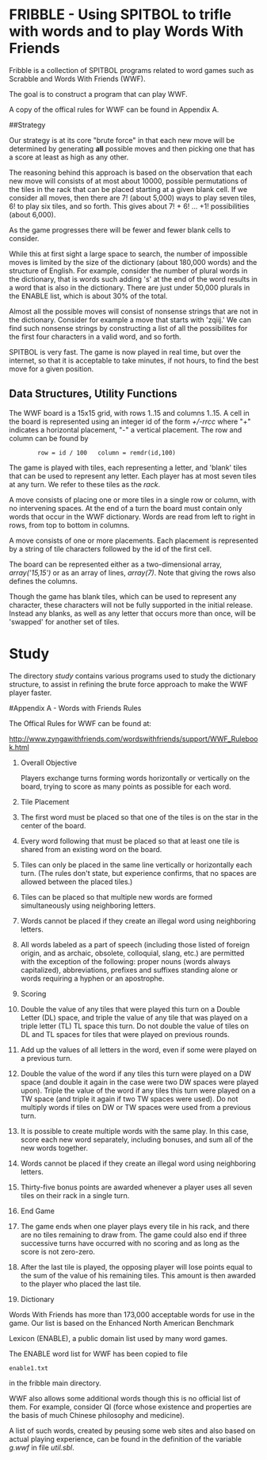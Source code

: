 # FRIBBLE - Using SPITBOL to trifle with words and to play Words With Friends

Fribble is a collection of SPITBOL programs related to word games such as Scrabble and Words With Friends (WWF).

The goal is to construct a program that can play WWF.

A copy of the offical rules for WWF can be found in Appendix A.

##Strategy

Our strategy is at its core "brute force" in that each
new move will be determined by generating **all** possible moves and
then picking one that has a score at least as high as any other.

The reasoning behind this approach is based on the observation
that each new move will consists of at most about 10000, possible permutations of the tiles in the rack that can be placed
starting at a given blank cell.
If we consider all moves, then there are 7! (about 5,000) ways to play seven tiles, 6! to play six tiles, 
and so forth. This gives about 7! + 6! ... +1! possibilities (about 6,000).

As the game progresses there will be fewer and fewer blank cells to consider.

While this at first sight a large space to search, the number of impossible moves is
limited by the size of the dictionary (about 180,000 words) and 
the structure of English. For example, consider the number of plural words in the dictionary, that is words such adding 's' at the end of
the word results in a word that is also in the dictionary.
There are just under 50,000 plurals in the ENABLE list, which is about 30% of the total.

Almost all the possible moves will consist of nonsense strings that are  not in the dictionary. 
Consider for example a  move that starts with 'zqiij.' We can find such nonsense strings
by constructing a list of all the possibilites for the first four characters in a valid word, and so forth.

SPITBOL is very fast. The game is now played in real time, but over the internet, so that it is 
acceptable to take minutes, if not hours, to find the best move for a given position.


## Data Structures, Utility Functions



The WWF board is a 15x15 grid, with rows 1..15 and columns 1..15. A cell in the board is represented using an integer id
of the form *+/-rrcc* where "+" indicates a horizontal placement, "-" a vertical placement. The row and column
can be found by

			row = id / 100   column = remdr(id,100)

The game is played with tiles, each representing a letter, and 'blank' tiles that can be used
to represent any letter.  Each player has at most seven tiles at any turn. We refer to these tiles as the *rack*.

A move consists of placing one or more tiles in a single row or column, with no intervening spaces.
At the end of a turn the board must contain only words that occur in the WWF dictionary. Words are read from left
to right in rows, from top to bottom in columns.

A move consists of one or more placements. Each placement is represented by a string of tile characters followed
by the id of the first cell.

The board can be represented either as a two-dimensional array, *array('15,15')* or as an array of lines, *array(7)*.
Note that giving the rows also defines the columns.

Though the game has blank tiles, which can be used to represent any character, these characters will not be fully
supported in the initial release. Instead any blanks, as well as any letter that occurs more than once, will be
'swapped' for another set of tiles.


# Study

The directory *study* contains various programs used to study the dictionary structure, to assist in
refining the brute force approach to make the WWF player faster.



#Appendix A - Words with Friends Rules

The Offical Rules for WWF can be found at:

http://www.zyngawithfriends.com/wordswithfriends/support/WWF_Rulebook.html

1. Overall Objective

    Players exchange turns forming words horizontally or vertically on the board, trying to score as many points as possible for each word.

2. Tile Placement

  1. The first word must be placed so that one of the tiles is on the star in the center of the board.

  2. Every word following that must be placed so that at least one tile is shared from an existing word on the board.

  3. Tiles can only be placed in the same line vertically or horizontally each turn. (The rules don't state,
 but experience confirms, that no spaces are allowed between the placed tiles.)

  4. Tiles can be placed so that multiple new words are formed simultaneously using neighboring letters.

  5. Words cannot be placed if they create an illegal word using neighboring letters.

  6. All words labeled as a part of speech (including those listed of foreign origin, and as archaic, obsolete, colloquial, slang, etc.)
       are permitted with the exception of the following: proper nouns (words always capitalized), abbreviations, prefixes and suffixes
       standing alone or words requiring a hyphen or an apostrophe.

3. Scoring

  1. Double the value of any tiles that were played this turn on a Double Letter (DL) space, and triple the value of 
any tile that was played on a triple letter (TL) TL space this turn. 
Do not double the value of tiles on DL and TL spaces for tiles that were played on previous rounds.

  2. Add up the values of all letters in the word, even if some were played on a previous turn.

  3. Double the value of the word if any tiles this turn were played on a DW space (and double it again 
in the case were two DW spaces were played upon). Triple the value of the word if any tiles this turn were played on a 
TW space (and triple it again if two TW spaces were used). Do not multiply words if tiles on DW or 
TW spaces were used from a previous turn.

  4. It is possible to create multiple words with the same play. In this case, score each new word separately,
 including bonuses, and sum all of the new words together.  

  5. Words cannot be placed if they create an illegal word using neighboring letters.

  6. Thirty-five bonus points are awarded whenever a player uses all seven tiles on their rack in a single turn.

4. End Game

  1. The game ends when one player plays every tile in his rack, and there are no tiles remaining to draw from.
The game could also end if three successive turns have occurred with no scoring and as long as the score is not zero-zero.

  2. After the last tile is played, the opposing player will lose points equal to the sum of the value of his remaining tiles.
This amount is then awarded to the player who placed the last tile.

5. Dictionary

Words With Friends has more than 173,000 acceptable words for use in the game. Our list is based on the Enhanced North American Benchmark

   Lexicon (ENABLE), a public domain list used by many word games.  

The ENABLE word list for WWF has been copied to file 

	enable1.txt

in the fribble main directory.

WWF also allows some additional words though this is no official list of them.  For example, consider QI 
(force whose existence and properties are the basis of much Chinese philosophy and medicine).

A list of such words, created by peusing some web sites and also based on actual playing experience, can be
found in the definition of the variable *g.wwf* in file *util.sbl*.




